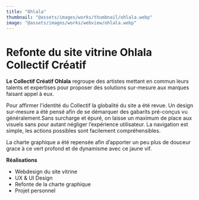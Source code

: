 ```yaml
---
title: "Ohlala"
thumbnail: "@assets/images/works/thumbnail/ohlala.webp"
image: "@assets/images/works/webview/ohlala.webp"
---
```


# Refonte du site vitrine Ohlala Collectif Créatif

**Le Collectif Créatif Ohlala** regroupe des artistes mettant en commun leurs talents et expertises pour proposer des solutions sur-mesure aux marques faisant appel à eux. 

Pour affirmer l'identité du Collectif la globalité du site a été revue. Un design sur-mesure a été pensé afin de se  démarquer des gabarits pré-conçus vu généralement.Sans surcharge et épuré, on laisse un maximum de place aux visuels sans pour autant négliger l’expérience utilisateur. La navigation est simple, les actions possibles sont facilement compréhensibles.

La charte graphique a été repensée afin d’apporter un peu plus de douceur grace à ce vert profond et de dynamisme avec ce jaune vif.

**Réalisations**

- Webdesign du site vitrine
- UX & UI Design
- Refonte de la charte graphique
- Projet personnel

